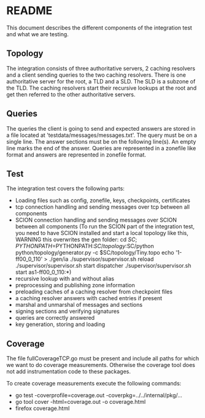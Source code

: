 # README

This document describes the different components of the integration test and what we are testing.

## Topology

The integration consists of three authoritative servers, 2 caching resolvers and a client sending
queries to the two caching resolvers. There is one authoritative server for the root, a TLD and a
SLD. The SLD is a subzone of the TLD. The caching resolvers start their recursive lookups at the
root and get then referred to the other authoritative servers.

## Queries
The queries the client is going to send and expected answers are stored in a file located at
'testdata/messages/messages.txt'. The query must be on a single line. The answer sections must be on
the following line(s). An empty line marks the end of the answer. Queries are represented in a
zonefile like format and answers are represented in zonefile format.

## Test

The integration test covers the following parts:

- Loading files such as config, zonefile, keys, checkpoints, certificates
- tcp connection handling and sending messages over tcp between all components
- SCION connection handling and sending messages over SCION between all components
  (To run the SCION part of the integration test, you need to have SCION installed and
  start a local topology like this, WARNING this overwrites the gen folder:
  cd $SC; PYTHONPATH=$PYTHONPATH:$SC/topology:$SC/python python/topology/generator.py -c $SC/topology/Tiny.topo
  echo  '1-ff00_0_110' > ./gen/ia
  ./supervisor/supervisor.sh reload
  ./supervisor/supervisor.sh start dispatcher
  ./supervisor/supervisor.sh start as1-ff00_0_110:*)
- recursive lookup with and without alias
- preprocessing and publishing zone information
- preloading caches of a caching resolver from checkpoint files
- a caching resolver answers with cached entries if present
- marshal and unmarshal of messages and sections
- signing sections and verifying signatures
- queries are correctly answered
- key generation, storing and loading

## Coverage
The file fullCoverageTCP.go must be present and include all paths for which we want to do coverage
measurements. Otherwise the coverage tool does not add instrumentation code to these packages.

To create coverage measurements execute the following commands:
- go test -coverprofile=coverage.out -coverpkg=../../internal/pkg/...
- go tool cover -html=coverage.out -o coverage.html
- firefox coverage.html